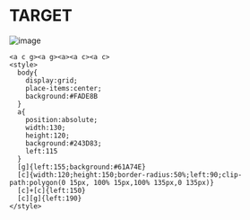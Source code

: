 # TARGET

![image](https://github.com/user-attachments/assets/5eef83f6-b32a-47d6-97bb-eeac055b7541)

```
<a c g><a g><a><a c><a c>
<style>
  body{
    display:grid;
    place-items:center;
    background:#FADE8B
  }
  a{
    position:absolute;
    width:130;
    height:120;
    background:#243D83;
    left:115
  }
  [g]{left:155;background:#61A74E}
  [c]{width:120;height:150;border-radius:50%;left:90;clip-path:polygon(0 15px, 100% 15px,100% 135px,0 135px)}
  [c]+[c]{left:150}
  [c][g]{left:190}
</style>
```
